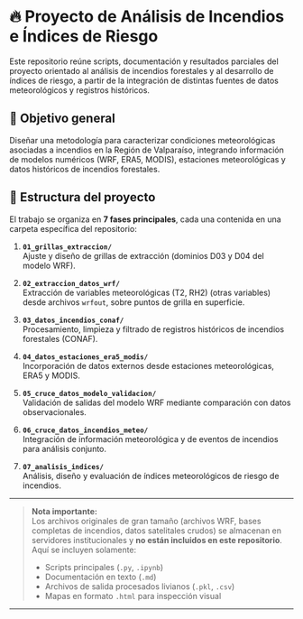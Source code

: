 # 🔥 Proyecto de Análisis de Incendios e Índices de Riesgo

Este repositorio reúne scripts, documentación y resultados parciales del proyecto orientado al análisis de incendios forestales y al desarrollo de índices de riesgo, a partir de la integración de distintas fuentes de datos meteorológicos y registros históricos.

## 🎯 Objetivo general

Diseñar una metodología para caracterizar condiciones meteorológicas asociadas a incendios en la Región de Valparaíso, integrando información de modelos numéricos (WRF, ERA5, MODIS), estaciones meteorológicas y datos históricos de incendios forestales.

## 🧭 Estructura del proyecto

El trabajo se organiza en **7 fases principales**, cada una contenida en una carpeta específica del repositorio:

1. **`01_grillas_extraccion/`**  
   Ajuste y diseño de grillas de extracción (dominios D03 y D04 del modelo WRF).
   
2. **`02_extraccion_datos_wrf/`**  
   Extracción de variables meteorológicas (T2, RH2) (otras variables) desde archivos `wrfout`, sobre puntos de grilla en superficie.

3. **`03_datos_incendios_conaf/`**  
   Procesamiento, limpieza y filtrado de registros históricos de incendios forestales (CONAF).

4. **`04_datos_estaciones_era5_modis/`**  
   Incorporación de datos externos desde estaciones meteorológicas, ERA5 y MODIS.

5. **`05_cruce_datos_modelo_validacion/`**  
   Validación de salidas del modelo WRF mediante comparación con datos observacionales.

6. **`06_cruce_datos_incendios_meteo/`**  
   Integración de información meteorológica y de eventos de incendios para análisis conjunto.

7. **`07_analisis_indices/`**  
   Análisis, diseño y evaluación de índices meteorológicos de riesgo de incendios.

---

> **Nota importante:**  
> Los archivos originales de gran tamaño (archivos WRF, bases completas de incendios, datos satelitales crudos) se almacenan en servidores institucionales y **no están incluidos en este repositorio**.  
> Aquí se incluyen solamente:
> - Scripts principales (`.py`, `.ipynb`)  
> - Documentación en texto (`.md`)  
> - Archivos de salida procesados livianos (`.pkl`, `.csv`)  
> - Mapas en formato `.html` para inspección visual

---
